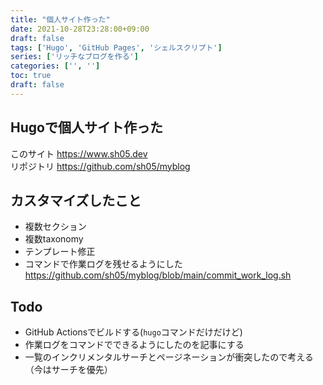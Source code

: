 ```yaml
---
title: "個人サイト作った"
date: 2021-10-28T23:28:00+09:00
draft: false
tags: ['Hugo', 'GitHub Pages', 'シェルスクリプト']
series: ['リッチなブログを作る']
categories: ['', '']
toc: true
draft: false
---
```


## Hugoで個人サイト作った

このサイト https://www.sh05.dev  
リポジトリ https://github.com/sh05/myblog

## カスタマイズしたこと

- 複数セクション
- 複数taxonomy
- テンプレート修正
- コマンドで作業ログを残せるようにした https://github.com/sh05/myblog/blob/main/commit_work_log.sh

## Todo

- GitHub Actionsでビルドする(`hugo`コマンドだけだけど)
- 作業ログをコマンドでできるようにしたのを記事にする
- 一覧のインクリメンタルサーチとページネーションが衝突したので考える（今はサーチを優先）
